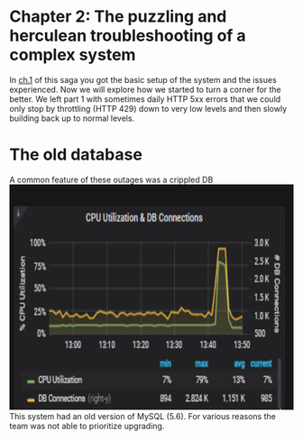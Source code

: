 # Chapter 2: The puzzling and herculean troubleshooting of a complex system
In [ch.1](./connection_behavior.md) of this saga you got the basic setup of the system and the issues experienced. Now we will explore how we started to turn a corner for the better. We left part 1 with sometimes daily HTTP 5xx errors that we could only stop by throttling (HTTP 429) down to very low levels and then slowly building back up to normal levels.

# The old database
A common feature of these outages was a crippled DB <img src="https://github.com/Heraclitus/wiki/blob/master/aws/crippled-db.jpg" height="400"/>
This system had an old version of MySQL (5.6). For various reasons the team was not able to prioritize upgrading. 
